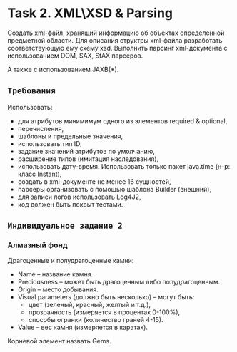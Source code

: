 # Task 2. XML\XSD & Parsing

Cоздать xml-файл, хранящий информацию об объектах определенной предметной области. Для описания структры xml-файла разработать соответствующую ему схему xsd. 
Выполнить парсинг xml-документа с использованием DOM, SAX, StAX парсеров.

А также с использованием JAXB(*).

## `Требования`
Использовать:
* для атрибутов минимимум одного из элементов required & optional,
* перечисления,
* шаблоны и предельные значения,
* использовать тип ID,
* задание значений атрибутов по умолчанию,
* расширение типов (имитация наследования),
* использовать дату-время. Использовать только пакет java.time (н-р: класс Instant),
* создать в xml-документе не менее 16 сущностей,
* парсеры организовать с помощью шаблона Builder (внешний),
* для записи логов использовать Log4J2,
* код должен быть покрыт тестами.

## `Индивидуальное задание 2`

### Алмазный фонд
Драгоценные и полудрагоценные камни:

* Name – название камня.
* Preciousness – может быть драгоценным либо полудрагоценным.
* Origin – место добывания.
* Visual parameters (должно быть несколько) – могут быть: 
  - цвет (зеленый, красный, желтый и т.д.), 
  - прозрачность (измеряется в процентах 0-100%), 
  - способы огранки (количество граней 4-15).
* Value – вес камня (измеряется в каратах).

Корневой элемент назвать Gems.
